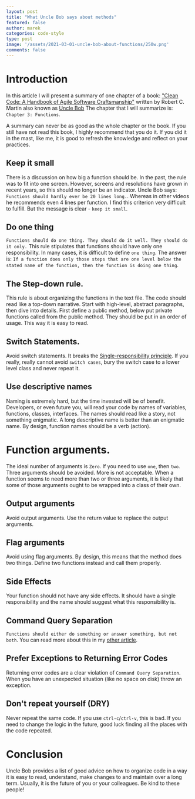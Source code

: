 ```yaml
---
layout: post
title: "What Uncle Bob says about methods"
featured: false
author: marek
categories: code-style
type: post
image: '/assets/2021-03-01-uncle-bob-about-functions/250w.png'
comments: false
---
```


# Introduction

In this article I will present a summary of one chapter of a book: ["Clean Code: A Handbook of Agile Software Craftsmanship"](https://www.oreilly.com/library/view/clean-code-a/9780136083238/)
written by Robert C. Martin also known as [Uncle Bob](https://en.wikipedia.org/wiki/Robert_C._Martin)
The chapter that I will summarize is: `Chapter 3: Functions`.

A summary can never be as good as the whole chapter or the book. If you still have not read this book, I highly recommend that you do it. If you did it in the mast, like me, it is good to refresh the knowledge and reflect on your practices.

## Keep it small
There is a discussion on how big a function should be. In the past, the rule was to fit into one screen. However, screens and resolutions have grown in recent years, so this should no longer be an indicator.
Uncle Bob says: `Functions should hardly ever be 20 lines long.`. Whereas in other videos he recommends even 4 lines per function. I find this criterion very difficult to fulfill. But the message is clear - `keep it small`.

## Do one thing
`Functions should do one thing. They should do it well. They should do it only.` This rule stipulates that functions should have only one responsibility. In many cases, it is difficult to define `one thing`. The answer is: `If a function does only those steps that are one level below the stated name of the function, then the function is doing one thing`.

## The Step-down rule.
This rule is about organizing the functions in the text file. The code should read like a top-down narrative. Start with high-level, abstract paragraphs, then dive into details.
First define a public method, below put private functions called from the public method. They should be put in an order of usage. This way it is easy to read.

## Switch Statements.
Avoid switch statements. It breaks the [Single-responsibility principle](https://en.wikipedia.org/wiki/Single-responsibility_principle).
If you really, really cannot avoid `switch cases`, bury the switch case to a lower level class and never repeat it.

## Use descriptive names
Naming is extremely hard, but the time invested will be of benefit. Developers, or even future you, will read your code by names of variables, functions, classes, interfaces.
The names should read like a story, not something enigmatic. A long descriptive name is better than an enigmatic name.
By design, function names should be a verb (action).

# Function arguments.
The ideal number of arguments is `Zero`. If you need to use `one`, then `two`. Three arguments should be avoided. More is not acceptable. When a function seems to need more than two or three arguments, it is likely that some of those arguments ought to be wrapped into a class of their own.

## Output arguments
Avoid output arguments. Use the return value to replace the output arguments.

## Flag arguments
Avoid using flag arguments. By design, this means that the method does two things. Define two functions instead and call them properly.

## Side Effects
Your function should not have any side effects. It should have a single responsibility and the name should suggest what this responsibility is.

## Command Query Separation
`Functions should either do something or answer something, but not both`. You can read more about this in my [other article](https://marekhudyma.com/cqrs/2020/03/01/CQRS.html).

## Prefer Exceptions to Returning Error Codes
Returning error codes are a clear violation of `Command Query Separation`. When you have an unexpected situation (like no space on disk) throw an exception.

## Don't repeat yourself (DRY)
Never repeat the same code. If you use `ctrl-c`/`ctrl-v`, this is bad. If you need to change the logic in the future, good luck finding all the places with the code repeated.

# Conclusion
Uncle Bob provides a list of good advice on how to organize code in a way it is easy to read, understand, make changes to and maintain over a long term. Usually, it is the future of you or your colleagues. Be kind to these people!